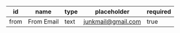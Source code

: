 id         |name        |type           |placeholder       |required          
-----------|------------|---------------|------------------|--------
from       |From Email  |text           |junkmail@gmail.com|true        